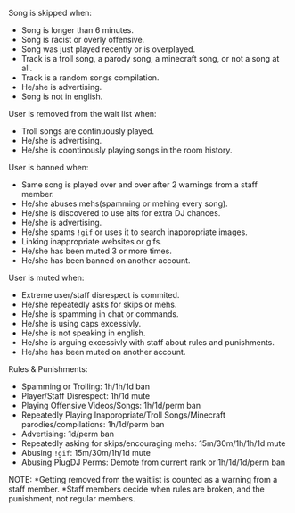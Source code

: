 Song is skipped when:
* Song is longer than 6 minutes.
* Song is racist or overly offensive.
* Song was just played recently or is overplayed.
* Track is a troll song, a parody song, a minecraft song, or not a song at all.
* Track is a random songs compilation.
* He/she is advertising.
* Song is not in english.

User is removed from the wait list when:
* Troll songs are continuously played.
* He/she is advertising.
* He/she is coontinously playing songs in the room history.

User is banned when:
* Same song is played over and over after 2 warnings from a staff member.
* He/she abuses mehs(spamming or mehing every song).
* He/she is discovered to use alts for extra DJ chances.
* He/she is advertising.
* He/she spams `!gif` or uses it to search inappropriate images.
* Linking inappropriate websites or gifs.
* He/she has been muted 3 or more times.
* He/she has been banned on another account.

User is muted when:
* Extreme user/staff disrespect is commited.
* He/she repeatedly asks for skips or mehs.
* He/she is spamming in chat or commands.
* He/she is using caps excessivly.
* He/she is not speaking in english.
* He/she is arguing excessivly with staff about rules and punishments.
* He/she has been muted on another account.

Rules & Punishments:
* Spamming or Trolling: 1h/1h/1d ban
* Player/Staff Disrespect: 1h/1d mute
* Playing Offensive Videos/Songs: 1h/1d/perm ban
* Repeatedly Playing Inappropriate/Troll Songs/Minecraft parodies/compilations: 1h/1d/perm ban
* Advertising: 1d/perm ban
* Repeatedly asking for skips/encouraging mehs: 15m/30m/1h/1h/1d mute
* Abusing `!gif`: 15m/30m/1h/1d mute
* Abusing PlugDJ Perms: Demote from current rank or 1h/1d/1d/perm ban


NOTE:
*Getting removed from the waitlist is counted as a warning from a staff member.
*Staff members decide when rules are broken, and the punishment, not regular members.
